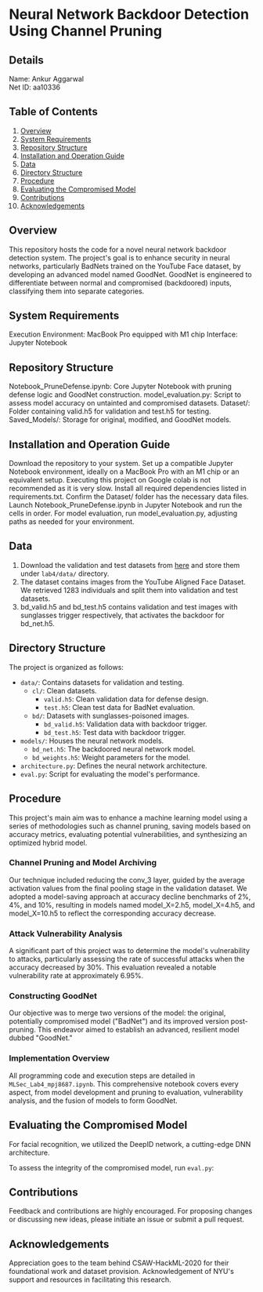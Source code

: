 # Neural Network Backdoor Detection Using Channel Pruning

## Details
Name: Ankur Aggarwal  
Net ID: aa10336

## Table of Contents
1. [Overview](#overview)
2. [System Requirements](#system-requirements)
3. [Repository Structure](#repository-structure)
4. [Installation and Operation Guide](#installation-and-operation-guide)
5. [Data](#data)
6. [Directory Structure](#directory-structure)
7. [Procedure](#procedure)
8. [Evaluating the Compromised Model](#evaluating-the-compromised-model)
9. [Contributions](#contributions)
10. [Acknowledgements](#acknowledgements)

## Overview
This repository hosts the code for a novel neural network backdoor detection system. The project's goal is to enhance security in neural networks, particularly BadNets trained on the YouTube Face dataset, by developing an advanced model named GoodNet. GoodNet is engineered to differentiate between normal and compromised (backdoored) inputs, classifying them into separate categories.

## System Requirements
Execution Environment: MacBook Pro equipped with M1 chip
Interface: Jupyter Notebook

## Repository Structure
Notebook_PruneDefense.ipynb: Core Jupyter Notebook with pruning defense logic and GoodNet construction.
model_evaluation.py: Script to assess model accuracy on untainted and compromised datasets.
Dataset/: Folder containing valid.h5 for validation and test.h5 for testing.
Saved_Models/: Storage for original, modified, and GoodNet models.

## Installation and Operation Guide
Download the repository to your system.
Set up a compatible Jupyter Notebook environment, ideally on a MacBook Pro with an M1 chip or an equivalent setup. Executing this project on Google colab is not recommended as it is very slow.
Install all required dependencies listed in requirements.txt.
Confirm the Dataset/ folder has the necessary data files.
Launch Notebook_PruneDefense.ipynb in Jupyter Notebook and run the cells in order.
For model evaluation, run model_evaluation.py, adjusting paths as needed for your environment.

## Data
1.  Download the validation and test datasets from  [here](https://drive.google.com/drive/folders/1Rs68uH8Xqa4j6UxG53wzD0uyI8347dSq?usp=sharing) and store them under  `lab4/data/`  directory.
2.  The dataset contains images from the YouTube Aligned Face Dataset. We retrieved 1283 individuals and split them into validation and test datasets.
3.  bd_valid.h5 and bd_test.h5 contains validation and test images with sunglasses trigger respectively, that activates the backdoor for bd_net.h5.

## Directory Structure
The project is organized as follows:

- `data/`: Contains datasets for validation and testing.
  - `cl/`: Clean datasets.
    - `valid.h5`: Clean validation data for defense design.
    - `test.h5`: Clean test data for BadNet evaluation.
  - `bd/`: Datasets with sunglasses-poisoned images.
    - `bd_valid.h5`: Validation data with backdoor trigger.
    - `bd_test.h5`: Test data with backdoor trigger.
- `models/`: Houses the neural network models.
  - `bd_net.h5`: The backdoored neural network model.
  - `bd_weights.h5`: Weight parameters for the model.
- `architecture.py`: Defines the neural network architecture.
- `eval.py`: Script for evaluating the model's performance.

## Procedure
This project's main aim was to enhance a machine learning model using a series of methodologies such as channel pruning, saving models based on accuracy metrics, evaluating potential vulnerabilities, and synthesizing an optimized hybrid model.

### Channel Pruning and Model Archiving
Our technique included reducing the conv_3 layer, guided by the average activation values from the final pooling stage in the validation dataset. We adopted a model-saving approach at accuracy decline benchmarks of 2%, 4%, and 10%, resulting in models named model_X=2.h5, model_X=4.h5, and model_X=10.h5 to reflect the corresponding accuracy decrease.

### Attack Vulnerability Analysis
A significant part of this project was to determine the model's vulnerability to attacks, particularly assessing the rate of successful attacks when the accuracy decreased by 30%. This evaluation revealed a notable vulnerability rate at approximately 6.95%.

### Constructing GoodNet
Our objective was to merge two versions of the model: the original, potentially compromised model ("BadNet") and its improved version post-pruning. This endeavor aimed to establish an advanced, resilient model dubbed "GoodNet."

### Implementation Overview
All programming code and execution steps are detailed in `MLSec_Lab4_mpj8687.ipynb`. This comprehensive notebook covers every aspect, from model development and pruning to evaluation, vulnerability analysis, and the fusion of models to form GoodNet.

## Evaluating the Compromised Model
For facial recognition, we utilized the DeepID network, a cutting-edge DNN architecture.

To assess the integrity of the compromised model, run `eval.py`:

## Contributions
Feedback and contributions are highly encouraged. For proposing changes or discussing new ideas, please initiate an issue or submit a pull request.

## Acknowledgements
Appreciation goes to the team behind CSAW-HackML-2020 for their foundational work and dataset provision.
Acknowledgement of NYU's support and resources in facilitating this research.
